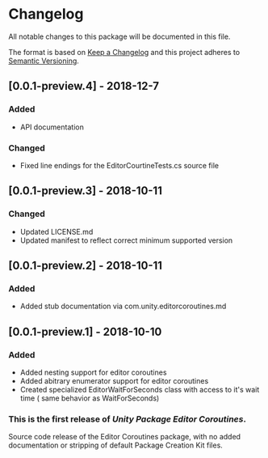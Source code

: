 # Changelog
All notable changes to this package will be documented in this file.

The format is based on [Keep a Changelog](http://keepachangelog.com/en/1.0.0/)
and this project adheres to [Semantic Versioning](http://semver.org/spec/v2.0.0.html).
## [0.0.1-preview.4] - 2018-12-7
### Added
 - API documentation

### Changed
 - Fixed line endings for the EditorCourtineTests.cs source file

## [0.0.1-preview.3] - 2018-10-11
### Changed
 - Updated LICENSE.md
 - Updated manifest to reflect correct minimum supported version

## [0.0.1-preview.2] - 2018-10-11
### Added 
 - Added stub documentation via com.unity.editorcoroutines.md

## [0.0.1-preview.1] - 2018-10-10
### Added
 - Added nesting support for editor coroutines
 - Added abitrary enumerator support for editor coroutines
 - Created specialized EditorWaitForSeconds class with access to it's wait time ( same behavior as WaitForSeconds)


### This is the first release of *Unity Package Editor Coroutines*.
 Source code release of the Editor Coroutines package, with no added documentation or stripping of default Package Creation Kit files.

